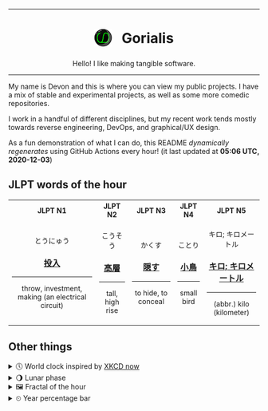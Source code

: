 ***

<h1 align="center">
<sub>
    <img src="readme/resources/avatar.png" height="36">
</sub>
&nbsp;
Gorialis
</h1>
<p align="center">
Hello! I like making tangible software.
</p>

***

My name is Devon and this is where you can view my public projects. I have a mix of stable and experimental projects, as well as some more comedic repositories.

I work in a handful of different disciplines, but my recent work tends mostly towards reverse engineering, DevOps, and graphical/UX design.

As a fun demonstration of what I can do, this README *dynamically regenerates* using GitHub Actions every hour! (it last updated at **05:06 UTC, 2020-12-03**)

<h2>JLPT words of the hour</h2>
<table>
    <tr>
        <th>JLPT N1</th>
        <th>JLPT N2</th>
        <th>JLPT N3</th>
        <th>JLPT N4</th>
        <th>JLPT N5</th>
    </tr>
    <tr>
        <td>
            <p align="center">とうにゅう</p>
            <h3 align="center"><b><a href="https://jisho.org/search/%E6%8A%95%E5%85%A5">投入</a></b></h3>
            <hr>
            <p align="center">throw,<wbr> investment,<wbr> making (an electrical circuit)</p>
        </td>
        <td>
            <p align="center">こうそう</p>
            <h3 align="center"><b><a href="https://jisho.org/search/%E9%AB%98%E5%B1%A4">高層</a></b></h3>
            <hr>
            <p align="center">tall,<wbr> high rise</p>
        </td>
        <td>
            <p align="center">かくす</p>
            <h3 align="center"><b><a href="https://jisho.org/search/%E9%9A%A0%E3%81%99">隠す</a></b></h3>
            <hr>
            <p align="center">to hide,<wbr> to conceal</p>
        </td>
        <td>
            <p align="center">ことり</p>
            <h3 align="center"><b><a href="https://jisho.org/search/%E5%B0%8F%E9%B3%A5">小鳥</a></b></h3>
            <hr>
            <p align="center">small bird</p>
        </td>
        <td>
            <p align="center">キロ; キロメートル</p>
            <h3 align="center"><b><a href="https://jisho.org/search/%E3%82%AD%E3%83%AD%3B%20%E3%82%AD%E3%83%AD%E3%83%A1%E3%83%BC%E3%83%88%E3%83%AB">キロ; キロメートル</a></b></h3>
            <hr>
            <p align="center">(abbr.) kilo (kilometer)</p>
        </td>
    </tr>
</table>

<h2>Other things</h2>
<details>
<summary>🕔  World clock inspired by <a href="https://xkcd.com/now">XKCD now</a></summary>

> <img src="generated/now.png" width="512">

</details>
<details>
<summary>🌖 Lunar phase</summary>

The moon is approximately 63.22% through its phase (Waning Gibbous).

</details>
<details>
<summary>&#x1f5bc; Fractal of the hour</summary>

> <img src="generated/fractal.png" width="512">

</details>
<details>
<summary>&#x23f2; Year percentage bar</summary>
<pre><code>2020 [██████████████████▁▁] 92.13%</code></pre>
</details>
